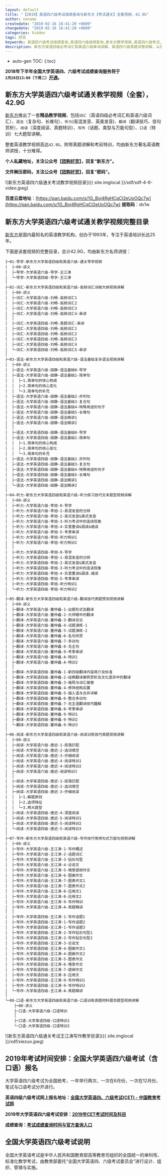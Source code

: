 ```yaml
---
layout: default
title: "【2019】英语四六级考试成绩查询与新东方【考试通关】全套视频，42.9G"
author: noname
createdate: "2019-02-16 16:41:20 +0800"
changedate: "2019-02-16 16:41:20 +0800"
categories: hidden
tags: 好货
keywords: 英语四六级考试成绩查询,英语四六级成绩查询,新东方教学视频,英语四六级考试,英语四级词汇,英语六级词汇,四级考试,六级考试,
description: 新东方英语四级必考词汇和英语六级单词讲解、英语四六级真题试卷讲解，以及语法（复杂句、长难句）、听力(易混发音)、翻译（翻译技巧）、阅读（真题特训）、写作（话题、类型与万能句型）、口语（特训）七大题型讲解。附带2019年大学英语四六级考试时间安排、网上报名地址和英语四六级考试成绩查询地址。
---
```


* auto-gen TOC:
{:toc}

**2018年下半年全国大学英语四、六级考试成绩查询服务将于`2月26日13:00（下周二）`[开通](https://www.lijiaocn.com/hidden/2019/02/17/ying-yu-46-cha-fen.html)。**

## 新东方大学英语四六级考试通关教学视频（全套），42.9G

[新东方](http://www.xdf.cn/)推出了一套**精品教学视频**，包括`词汇`（英语四级必考词汇和英语六级词汇）、`语法`（复杂句、长难句）、`听力`(易混发音、英美发音)、`翻译`（翻译技巧、佳句赏析）、`阅读`（深度阅读、真题特训）、`写作`（话题、类型与万能句型）、`口语`（特训）七大题型讲解。

整套英语教学视频高达`42.9G`，附带真题讲解和考前特训，均由新东方著名英语教师讲授，十分难得。

**个人私藏地址，关注公众号【[团购好货](https://www.lijiaocn.com/img/ercode/tuan-gou-hao-huo.png)】，回复“新东方”。**

**文件解压密码，关注公众号【[团购好货](https://www.lijiaocn.com/img/ercode/tuan-gou-hao-huo.png)】，回复“密码”。**

![新东方英语四六级通关考试教学视频目录]({{ site.imglocal }}/xdf/xdf-4-6-video.jpeg)

**百度云盘地址**：[https://pan.baidu.com/s/1G_Boj4RgHCqCl2eUoOQc7w](https://pan.baidu.com/s/1G_Boj4RgHCqCl2eUoOQc7w)    **提取码**：dx1w 

## 新东方大学英语四六级考试通关教学视频完整目录

[新东方](http://www.xdf.cn/)是国内最知名的英语教学机构，创办于1993年，专注于英语培训长达25年。

下面是该套视频的完整目录，总计42.9G，均由新东方名师讲授：

```
├─01-导学-新东方大学英语四级和英语六级-通关导学视频
│  ├─00-讲义
│  ├─导学-大学英语六级-导学-王江涛
│  └─导学-大学英语四级-导学-王江涛
│
├─02-词汇-新东方大学英语四级和英语六级-高频词汇词根大纲视频讲解
│  ├─00-讲义
│  ├─词汇-大学英语六级-刘畅-高频词汇1
│  ├─词汇-大学英语六级-刘畅-高频词汇2
│  ├─词汇-大学英语六级-刘畅-高频词汇3
│  ├─词汇-大学英语六级-刘畅-高频词汇4-串讲
│  │
│  ├─词汇-大学英语四级-刘畅-真题词汇-串讲
│  ├─词汇-大学英语四级-刘畅-高频词汇1
│  ├─词汇-大学英语四级-刘畅-高频词汇2
│  ├─词汇-大学英语四级-刘畅-高频词汇3
│  ├─词汇-大学英语四级-刘畅-高频词汇4
│  └─词汇-大学英语四级-刘畅-高频词汇5-串讲
│
├─03-语法-新东方大学英语四级和英语六级-语法基础复杂语法视频讲解
│  ├─00-讲义
│  ├─语法-大学英语六级-田静-语法基础0-导学
│  ├─语法-大学英语六级-田静-语法基础1-简单句
│  │  ├─1.简单句的核心构成
│  │  ├─2.简单句的核心变化
│  │  └─3.简单句的补充
│  ├─语法-大学英语六级-田静-语法基础2-并列句
│  ├─语法-大学英语六级-田静-语法基础3-复合句
│  ├─语法-大学英语六级-田静-语法基础4-特殊用途的句子
│  ├─语法-大学英语六级-田静-语法基础5-长难句
│  ├─语法-大学英语六级-田静-语法精讲1
│  ├─语法-大学英语六级-田静-语法精讲2
│  │
│  ├─语法-大学英语四级-田静-语法基础0-导学
│  ├─语法-大学英语四级-田静-语法基础1-简单句
│  │  ├─1.简单句的核心构成
│  │  ├─2.简单句的核心变化
│  │  └─3.简单句的补充
│  ├─语法-大学英语四级-田静-语法基础2-并列句
│  ├─语法-大学英语四级-田静-语法基础3-复合句
│  ├─语法-大学英语四级-田静-语法基础4-特殊用途的句子
│  ├─语法-大学英语四级-田静-语法基础5-长难句
│  ├─语法-大学英语四级-田静-语法精讲1
│  └─语法-大学英语四级-田静-语法精讲2
│
├─04-听力-新东方大学英语四级和英语六级-听力练习技巧文本题型视频讲解
│  ├─00-讲义
│  ├─听力-大学英语六级-李旭-0-导学
│  ├─听力-大学英语六级-李旭-1-易混发音的分辨
│  ├─听力-大学英语六级-李旭-2-英式发音&美式发音
│  ├─听力-大学英语六级-李旭-3-听力考试中的连续现象
│  ├─听力-大学英语六级-李旭-4-实意重读&弱读&缩读
│  ├─听力-大学英语六级-李旭-5-考季串讲
│  ├─听力-大学英语六级-李旭-听力特训1
│  ├─听力-大学英语六级-李旭-听力特训2
│  │
│  ├─听力-大学英语四级-李旭-0-导学
│  ├─听力-大学英语四级-李旭-1-易混发音的分辨
│  ├─听力-大学英语四级-李旭-2-英式发音&美式发音
│  ├─听力-大学英语四级-李旭-3-听力考试中的连读现象
│  ├─听力-大学英语四级-李旭-4-实意重读&弱读.缩读
│  ├─听力-大学英语四级-李旭-5-考季串讲
│  ├─听力-大学英语四级-李旭-听力特训1
│  └─听力-大学英语四级-李旭-听力特训2
│
├─05-翻译-新东方大学英语四级和英语六级-翻译技巧真题预测视频讲解
│  ├─00-讲义
│  ├─翻译-大学英语六级-董仲蠡-1-出题形式及翻译
│  ├─翻译-大学英语六级-董仲蠡-2-大师眼中的翻译
│  ├─翻译-大学英语六级-董仲蠡-3-翻译总论
│  ├─翻译-大学英语六级-董仲蠡-4-试题演练-1
│  ├─翻译-大学英语六级-董仲蠡-5-试题演练-2
│  ├─翻译-大学英语六级-董仲蠡-6-名句欣赏
│  ├─翻译-大学英语六级-董仲蠡-7-多动句
│  ├─翻译-大学英语六级-董仲蠡-8-无主句
│  ├─翻译-大学英语六级-董仲蠡-9-考季串讲
│  ├─翻译-大学英语六级-董仲蠡-A-特训1
│  ├─翻译-大学英语六级-董仲蠡-A-特训2
│  │
│  ├─翻译-大学英语四级-董仲蠡-1-新四级翻译内容简介及标准
│  ├─翻译-大学英语四级-董仲蠡-2-经典翻译案例赏析及文化差异中的翻译
│  ├─翻译-大学英语四级-董仲蠡-3-格局与词汇接替
│  ├─翻译-大学英语四级-董仲蠡-4-修饰结构后置
│  ├─翻译-大学英语四级-董仲蠡-5-插入语与合并详解
│  ├─翻译-大学英语四级-董仲蠡-6-整合多动句
│  ├─翻译-大学英语四级-董仲蠡-7-无主语翻译技巧趣解
│  ├─翻译-大学英语四级-董仲蠡-8-考季串讲
│  ├─翻译-大学英语四级-董仲蠡-9-特训1
│  ├─翻译-大学英语四级-董仲蠡-9-特训2
│  └─翻译-大学英语四级-董仲蠡-9-特训3
│
├─06-阅读-新东方大学英语四级和英语六级-阅读训练技巧真题视频讲解
│  ├─00-讲义
│  ├─阅读-大学英语六级-唐迟-1-段落匹配
│  ├─阅读-大学英语六级-唐迟-2-选词填空
│  ├─阅读-大学英语六级-唐迟-3-仔细阅读
│  ├─阅读-大学英语六级-唐迟-4-阅读特训1
│  ├─阅读-大学英语六级-唐迟-4-阅读特训2
│  ├─阅读-大学英语六级-唐迟-阅读特训3
│  │
│  ├─阅读-大学英语四级-唐迟-1-段落匹配
│  ├─阅读-大学英语四级-唐迟-2-选词填空
│  ├─阅读-大学英语四级-唐迟-3-仔细阅读
│  │  ├─1.解题原则
│  │  ├─2.选项特征
│  │  └─3.两大题型
│  ├─阅读-大学英语四级-唐迟-4-深度阅读
│  ├─阅读-大学英语四级-唐迟-5-阅读特训1
│  ├─阅读-大学英语四级-唐迟-5-阅读特训2
│  └─阅读-大学英语四级-唐迟-5-阅读特训3
│
├─07-写作-新东方大学英语四级和英语六级-写作技巧常用句式万能句视频讲解
│  ├─00-讲义
│  ├─写作-大学英语六级-王江涛-1-写作概述
│  ├─写作-大学英语六级-王江涛-2-话题词汇
│  ├─写作-大学英语六级-王江涛-3-钻石句型
│  ├─写作-大学英语六级-王江涛-4-论说文
│  ├─写作-大学英语六级-王江涛-5-情景提纲作文
│  ├─写作-大学英语六级-王江涛-6-图画作文
│  ├─写作-大学英语六级-王江涛-7-图表作文1
│  ├─写作-大学英语六级-王江涛-7-图表作文2
│  ├─写作-大学英语六级-王江涛-8-应用文1
│  ├─写作-大学英语六级-王江涛-8-应用文2
│  ├─写作-大学英语六级-王江涛-9-写作特训
│  ├─写作-大学英语六级-王江涛-A-真题精讲
│  │
│  ├─写作-大学英语四级-王江涛-1-写作话题1
│  ├─写作-大学英语四级-王江涛-1-写作话题2
│  ├─写作-大学英语四级-王江涛-1-写作话题3
│  ├─写作-大学英语四级-王江涛-2-写作钻石句型1
│  ├─写作-大学英语四级-王江涛-2-写作钻石句型2
│  ├─写作-大学英语四级-王江涛-3-论说文
│  ├─写作-大学英语四级-王江涛-4-图画作文1
│  ├─写作-大学英语四级-王江涛-4-图画作文2
│  ├─写作-大学英语四级-王江涛-5-图表作文
│  ├─写作-大学英语四级-王江涛-6-情景作文
│  ├─写作-大学英语四级-王江涛-7-提纲作文
│  ├─写作-大学英语四级-王江涛-8-应用文
│  ├─写作-大学英语四级-王江涛-9-写作特训1
│  ├─写作-大学英语四级-王江涛-9-写作特训2
│  └─写作-大学英语四级-王江涛-A-真题精讲
│
└─08-口语-新东方大学英语四级和英语六级-口语训练真题材料题目题型视频讲解
    ├─00-讲义
    ├─口语-大学英语六级-口语特训
    │
    ├─口语-大学英语四级-口语特训1
    └─口语-大学英语四级-口语特训2
```

![新东方英语四六级通关考试王江涛写作教学目录]({{ site.imglocal }}/xdf/xiezuo.jpeg)

## 2019年考试时间安排：全国大学英语四六级考试（含口语）报名

大学英语四六级考试为全国统考，一年举行两次，一次在6月份，一次在12月份，笔试与口语考试分开进行。

**英语四级六级考试网上报名地址：[全国大学英语四、六级考试(CET) - 中国教育考试网][1]**

**2019年大学英语四六级考试安排：[2019年CET考试时间及科目][2]**

**成绩查询：[考试成绩查询时间与官方查询入口](https://www.lijiaocn.com/hidden/2019/02/17/ying-yu-46-cha-fen.html)**

## 全国大学英语四六级考试说明

全国大学英语考试是中华人民共和国教育部高等教育司组织的全国统一的单科性、标准化教学考试，由教育部委托“全国大学英语四、六级考试委员会”进行设计、组织、管理与实施。

[1]: http://cet.neea.edu.cn/ "全国大学英语四、六级考试(CET) - 中国教育考试网"
[2]: http://cet.neea.edu.cn/html1/report/19011/4310-1.htm  "2019年CET考试时间及科目"
